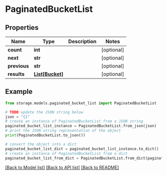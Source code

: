 # PaginatedBucketList


## Properties

Name | Type | Description | Notes
------------ | ------------- | ------------- | -------------
**count** | **int** |  | [optional] 
**next** | **str** |  | [optional] 
**previous** | **str** |  | [optional] 
**results** | [**List[Bucket]**](Bucket.md) |  | [optional] 

## Example

```python
from storage.models.paginated_bucket_list import PaginatedBucketList

# TODO update the JSON string below
json = "{}"
# create an instance of PaginatedBucketList from a JSON string
paginated_bucket_list_instance = PaginatedBucketList.from_json(json)
# print the JSON string representation of the object
print(PaginatedBucketList.to_json())

# convert the object into a dict
paginated_bucket_list_dict = paginated_bucket_list_instance.to_dict()
# create an instance of PaginatedBucketList from a dict
paginated_bucket_list_from_dict = PaginatedBucketList.from_dict(paginated_bucket_list_dict)
```
[[Back to Model list]](../README.md#documentation-for-models) [[Back to API list]](../README.md#documentation-for-api-endpoints) [[Back to README]](../README.md)


